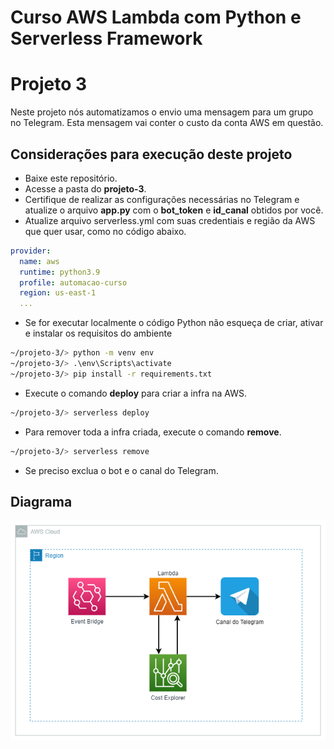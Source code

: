 # Curso AWS Lambda com Python e Serverless Framework
# Projeto 3

Neste projeto nós automatizamos o envio uma mensagem para um grupo no Telegram. 
Esta mensagem vai conter o custo da conta AWS em questão.

## Considerações para execução deste projeto

- Baixe este repositório.
- Acesse a pasta do **projeto-3**.
- Certifique de realizar as configurações necessárias no Telegram e atualize o arquivo **app.py** com o **bot_token** e **id_canal** obtidos por você.
- Atualize arquivo serverless.yml com suas credentiais e região da AWS que quer usar, como no código abaixo.

```yaml
provider:
  name: aws
  runtime: python3.9
  profile: automacao-curso
  region: us-east-1
  ...
```
- Se for executar localmente o código Python não esqueça de criar, ativar e instalar os requisitos do ambiente
```bash
~/projeto-3/> python -m venv env
~/projeto-3/> .\env\Scripts\activate
~/projeto-3/> pip install -r requirements.txt
```
- Execute o comando **deploy** para criar a infra na AWS.
```bash
~/projeto-3/> serverless deploy
```
- Para remover toda a infra criada, execute o comando **remove**.
```bash
~/projeto-3/> serverless remove
```
- Se preciso exclua o bot e o canal do Telegram.

## Diagrama
![Diagrama](./docs/projeto-3.drawio.png)
